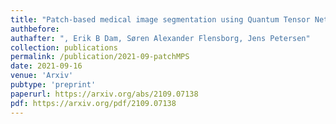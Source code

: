 ```yaml
---
title: "Patch-based medical image segmentation using Quantum Tensor Networks"
authbefore: 
authafter: ", Erik B Dam, Søren Alexander Flensborg, Jens Petersen"
collection: publications
permalink: /publication/2021-09-patchMPS
date: 2021-09-16
venue: 'Arxiv'
pubtype: 'preprint'
paperurl: https://arxiv.org/abs/2109.07138
pdf: https://arxiv.org/pdf/2109.07138
---
```

